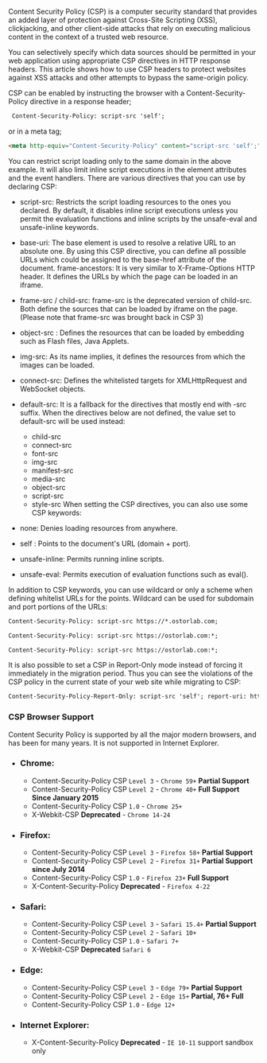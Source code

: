 Content Security Policy (CSP) is a computer security standard that provides an added layer of protection against
Cross-Site Scripting (XSS), clickjacking, and other client-side attacks that rely on executing malicious content in the
context of a trusted web resource.

You can selectively specify which data sources should be
permitted in your web application using appropriate CSP directives in HTTP response headers. This article shows how to
use CSP headers to protect websites against XSS attacks and
other attempts to bypass the same-origin policy.

CSP can be enabled by instructing the browser with a Content-Security-Policy directive in a response header;

```html
 Content-Security-Policy: script-src 'self';
```

or in a meta tag;

```html
<meta http-equiv="Content-Security-Policy" content="script-src 'self';"> 
```

You can restrict script loading only to the same domain in the above example. It will also limit inline script
executions in the element attributes and the event handlers. There are various directives that you can use by
declaring CSP:

- script-src: Restricts the script loading resources to the ones you declared. By default, it disables inline script
  executions unless you permit the evaluation functions and inline scripts by the unsafe-eval and unsafe-inline
  keywords.
- base-uri: The base element is used to resolve a relative URL to an absolute one. By using this CSP directive, you can
  define all possible URLs which could be assigned to the base-href attribute of the document.
  frame-ancestors: It is very similar to X-Frame-Options HTTP header. It defines the URLs by which the page can be
  loaded in an iframe.
- frame-src / child-src: frame-src is the deprecated version of child-src. Both define the sources that can be loaded by
  iframe on the page. (Please note that frame-src was brought back in CSP 3)
- object-src : Defines the resources that can be loaded by embedding such as Flash files, Java Applets.
- img-src: As its name implies, it defines the resources from which the images can be loaded.
- connect-src: Defines the whitelisted targets for XMLHttpRequest and WebSocket objects.
- default-src: It is a fallback for the directives that mostly end with -src suffix. When the directives below are not
  defined, the value set to default-src will be used instead:
    - child-src
    - connect-src
    - font-src
    - img-src
    - manifest-src
    - media-src
    - object-src
    - script-src
    - style-src
      When setting the CSP directives, you can also use some CSP keywords:

- none: Denies loading resources from anywhere.
- self : Points to the document's URL (domain + port).
- unsafe-inline: Permits running inline scripts.
- unsafe-eval: Permits execution of evaluation functions such as eval().

In addition to CSP keywords, you can use wildcard or only a scheme when defining whitelist URLs for the points.
Wildcard can be used for subdomain and port portions of the URLs:

```html
Content-Security-Policy: script-src https://*.ostorlab.com;
```

```html
Content-Security-Policy: script-src https://ostorlab.com:*;
```

```html
Content-Security-Policy: script-src https://ostorlab.com:*;
```

It is also possible to set a CSP in Report-Only mode instead of forcing it immediately in the migration period. Thus you
can see the violations of the CSP policy in the current state of your web site while migrating to CSP:

```html
Content-Security-Policy-Report-Only: script-src 'self'; report-uri: https://ostorlab.com;
```

### CSP Browser Support

Content Security Policy is supported by all the major modern browsers, and has been for many years. It is not supported in Internet Explorer.

- ### Chrome:
  - Content-Security-Policy CSP `Level 3` - `Chrome 59+` **Partial Support**
  - Content-Security-Policy CSP `Level 2` - `Chrome 40+` **Full Support Since January 2015**
  - Content-Security-Policy CSP `1.0` - `Chrome 25+`
  - X-Webkit-CSP **Deprecated** - `Chrome 14-24`
- ### Firefox:
  - Content-Security-Policy CSP `Level 3` - `Firefox 58+` **Partial Support**
  - Content-Security-Policy CSP `Level 2` - `Firefox 31+` **Partial Support since July 2014**
  - Content-Security-Policy CSP `1.0` - `Firefox 23+` **Full Support**
  - X-Content-Security-Policy **Deprecated** - `Firefox 4-22`
- ### Safari:
  - Content-Security-Policy CSP `Level 3` - `Safari 15.4+` **Partial Support**
  - Content-Security-Policy CSP `Level 2` - `Safari 10+`
  - Content-Security-Policy CSP `1.0` - `Safari 7+`
  - X-Webkit-CSP **Deprecated** `Safari 6`
- ### Edge:
  - Content-Security-Policy CSP `Level 3` - `Edge 79+` **Partial Support**
  - Content-Security-Policy CSP `Level 2` - `Edge 15+` **Partial, 76+ Full**
  - Content-Security-Policy CSP `1.0` - `Edge 12+`
- ### Internet Explorer:
  - X-Content-Security-Policy **Deprecated** - `IE 10-11` support sandbox only
